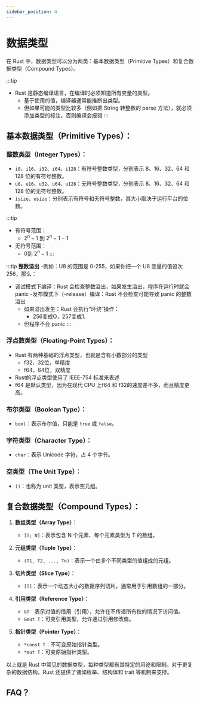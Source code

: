 ```yaml
---
sidebar_position: 4
---
```


# 数据类型

在 Rust 中，数据类型可以分为两类：基本数据类型（Primitive Types）和复合数据类型（Compound Types）。

:::tip
- Rust 是静态编译语言，在编译时必须知道所有变量的类型。
  - 基于使用的值，编译器通常能推断出类型。
  - 但如果可能的类型比较多（例如把 String 转整数的 parse 方法），就必须添加类型的标注，否则编译会报错
:::

## 基本数据类型（Primitive Types）：

### **整数类型（Integer Types）**：
   - `i8`、`i16`、`i32`、`i64`、`i128`：有符号整数类型，分别表示 8、16、32、64 和 128 位的有符号整数。
   - `u8`、`u16`、`u32`、`u64`、`u128`：无符号整数类型，分别表示 8、16、32、64 和 128 位的无符号整数。
   - `isize`、`usize`：分别表示有符号和无符号整数，其大小取决于运行平台的位数。

:::tip
- 有符号范围：
  - $2^n - 1$ 到 $2^n-1 -1$
- 无符号范围：
  - 0到 $2^n - 1$
:::

:::tip
**整数溢出**
-例如：U8 的范围是 0-255，如果你把一个 U8 变量的值设次256，那么：
  - 调试模式下编译：Rust 会检查整数溢出，如果发生溢出，程序在运行时就会 panic
  -发布模式下（-release）编译：Rust 不会检查可能导致 panic 的整数溢出
    - 如果溢出发生：Rust 会执行“环绕”操作：
      - 256变成O，257变成1.
    - 但程序不会 panic
:::

### **浮点数类型（Floating-Point Types）**：

- Rust 有两种基础的浮点类型，也就是含有小数部分的类型
  - f32，32位，单精度
  - f64，64位，双精度
- Rust的浮点类型使用了 IEEE-754 标准来表述
- f64 是默认类型，因为在现代 CPU 上f64 和 f32的速度差不多，而且精度更高。

### **布尔类型（Boolean Type）**：
   - `bool`：表示布尔值，只能是 `true` 或 `false`。

### **字符类型（Character Type）**：
   - `char`：表示 Unicode 字符，占 4 个字节。

###  **空类型（The Unit Type）**：
   - `()`：也称为 unit 类型，表示空元组。

##  复合数据类型（Compound Types）：

1. **数组类型（Array Type）**：
   - `[T; N]`：表示包含 N 个元素、每个元素类型为 T 的数组。

2. **元组类型（Tuple Type）**：
   - `(T1, T2, ..., Tn)`：表示一个由多个不同类型的值组成的元组。

3. **切片类型（Slice Type）**：
   - `[T]`：表示一个动态大小的数据序列切片，通常用于引用数组的一部分。

4. **引用类型（Reference Type）**：
   - `&T`：表示对值的借用（引用），允许在不传递所有权的情况下访问值。
   - `&mut T`：可变引用类型，允许通过引用修改值。

5. **指针类型（Pointer Type）**：
   - `*const T`：不可变原始指针类型。
   - `*mut T`：可变原始指针类型。

以上就是 Rust 中常见的数据类型，每种类型都有其特定的用途和限制。对于更复杂的数据结构，Rust 还提供了诸如枚举、结构体和 trait 等机制来支持。

## FAQ？

